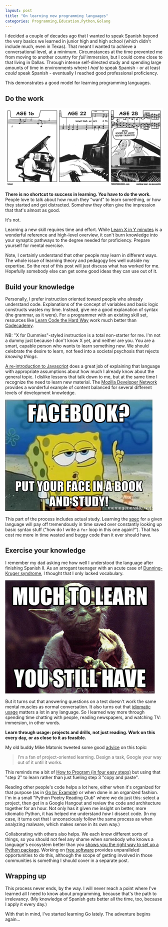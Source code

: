 ```yaml
---
layout: post
title: "On learning new programming languages"
categories: Programming,Education,Python,Golang
---
```


I decided a couple of decades ago that I wanted to speak Spanish beyond the very basics we learned in junior high and high school (which didn't include much, even in Texas). That meant I wanted to achieve a conversational level, at a minimum. Circumstances at the time prevented me from moving to another country for _full_ immersion, but I could come close to that living in Dallas. Through intense self-directed study and spending large amounts of time in environments where I *had to* speak Spanish - or at least *could* speak Spanish - eventually I reached good professional proficiency.

This demonstrates a good model for learning programming languages.

## Do the work
[![talent](/assets/images/talent-development.png)](http://threepanelsoul.com/2015/05/11/talent/)

**There is no shortcut to success in learning. You have to do the work.** People love to talk about how much they "want" to learn something, or how they started and got distracted. Somehow they often give the impression that that's almost as good.

It's not.

Learning a new skill requires time and effort. While [Learn X in Y minutes](http://learnxinyminutes.com/) is a wonderful reference and high-level overview, it can't burn knowledge into your synaptic pathways to the degree needed for proficiency. Prepare yourself for mental exercise.

Note, I certainly understand that other people may learn in different ways. The whole issue of learning theory and pedagogy lies well outside my expertise. So the rest of this post will just discuss what has worked for me. Hopefully somebody else can get some good ideas they can use out of it.

## Build your knowledge
Personally, I prefer instruction oriented toward people who already understand code. Explanations of the concept of variables and basic logic constructs wastes my time. Instead, give me a good explanation of syntax (the grammar, as it were). For a programmer with an existing skill set, resources like [Learn Code the Hard Way](http://learncodethehardway.org/) work much better than [Codecademy](http://www.codecademy.com/learn).

NB: "X for Dummies"-styled instruction is a total non-starter for me. I'm not a dummy just because I don't know X yet, and neither are you. You are a smart, capable person who wants to learn something new. We should celebrate the desire to learn, not feed into a societal psychosis that rejects _knowing things_.

[A re-introduction to Javascript](https://developer.mozilla.org/en-US/docs/Web/JavaScript/A_re-introduction_to_JavaScript) does a great job of explaining that language with appropriate assumptions about how much I already know about the general topic. I dislike lessons that talk down to me, but at the same time I recognize the need to learn new material. The [Mozilla Developer Network](https://developer.mozilla.org) provides a wonderful example of content balanced for several different levels of development knowledge.

![face book and study](/assets/images/facebook-study.jpg)

This part of the process includes actual study. Learning the [spec](http://golang.org/ref/spec) for a given language will pay off tremendously in time saved over constantly looking up basic syntax stuff ("how do I write a `for` loop in this one again?"). That has cost me more in time wasted and buggy code than it ever should have.

## Exercise your knowledge

I remember my dad asking me how well I understood the language after finishing Spanish II. As an arrogant teenager with an acute case of [Dunning-Kruger syndrome](https://en.wikipedia.org/wiki/Dunning%E2%80%93Kruger_effect), I thought that I only lacked vocabulary.

![much to learn you still have](/assets/images/yoda-learn.jpg)

But it turns out that answering questions on a test doesn't work the same mental muscles as normal conversation. It also turns out that [idiomatic usage](https://blog.udemy.com/idioms-and-their-meanings/comment-page-1/) matters a lot in any language. So I learned way more through spending time chatting with people, reading newspapers, and watching TV: immersion, in other words.

**Learn through usage: projects and drills, not just reading. Work on this every day, or as close to it as feasible.**

My old buddy Mike Matonis tweeted some good [advice](https://twitter.com/matonis/status/597800103643086848) on this topic:

> I'm a fan of project-oriented learning. Design a task, Google your way out of it until it works.

This reminds me a bit of [How to Program (in four easy steps)](https://imgur.com/wOsEq7N) but using that "step 2" to learn rather than just fueling step 3 "copy and paste".

Reading other people's code helps a lot here, either when it's organized for that purpose (as in [Go by Example](https://gobyexample.com/)) or when done in an organized fashion. I'm in a small "Python Poetry Reading Club" where we do just this: select a project, then get in a Google Hangout and review the code and architecture together for an hour. Not only has it given me insight on better, more idiomatic Python, it has helped me understand _how_ I dissect code. (In my case, it turns out that I unconsciously follow the same process as when analyzing malware, which makes sense in its own way.)

Collaborating with others also helps. We each know different sorts of things, so you should not feel any shame when somebody who knows a language's ecosystem better than you [shows you the right way to set up a Python package](https://github.com/mlsecproject/combine/pull/138). Working on [free software](https://gnu.org/philosophy/free-sw.html) provides unparalleled opportunities to do this, although the scope of getting involved in those communities is something I should cover in a separate post.

## Wrapping up

This process never ends, by the way. I will never reach a point where I've learned all I need to know about programming, because that's the path to irrelevancy. (My knowledge of Spanish gets better all the time, too, because I apply it every day.) 

With that in mind, I've started learning Go lately. The adventure begins again...

